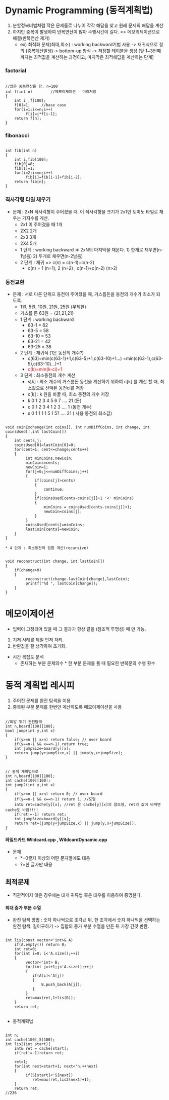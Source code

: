 # Dynamic Programming (동적계획법)
1. 분할정복비법처럼 작은 문제들로 나누어 각각 해답을 찾고 원래 문제의 해답을 계산
2. 하지만 중복이 발생하여 반복연산이 많아 수행시간이 길다. => 메모리제이션으로 해결(반복연산 제거)
    * ex) 최적화 문제(최대,최소) : working backward기법 사용 -> 재귀식으로 정의 (중복계산발생)-> bottom-up 방식 -> 저장할 테이블을 생성 [앞 1~3번째 까지는 최적값을 계산하는 과정이고, 마지막은 최적해답을 계산하는 단계]
### factorial 
<pre><code>
//많은 중복연산을 함. n=100
int f(int n)		//메모리제이션 - 미리저장
{
	int i ,f[100];
	f[0]=1;		//base case
	for(i=1;i<=n;i++)
		 f[i]=i*f[i-1];
	return f[n];
}
</code></pre>
### fibonacci
<pre><code>
int fib(int n)
{
	int i,fib[100];
	fib[0]=0;
	fib[1]=1;
	for(i=2;i<=n;i++)
		 fib[i]=fib[i-1]+fib[i-2];
	return fib[n];
}
</code></pre>
### 직사각형 타일 채우기
* 문제 : 2xN 직사각형이 주어졌을 때, 이 직사각형을 크기가 2x1인 도미노 타일로 채우는 가지수를 계산.
    - 2x1 이 주어졌을 때 1개
    - 2X2 		2개
    - 2x3		3개
    - 2X4		5개
    * 1 단계 : working backward => 2xN의 마지막을 채운다. 1) 한개로 채우면(n-1남음) 2) 두개로 채우면(n-2남음)
    * 2 단계 : 재귀 => c(n) = c(n-1)+c(n-2)
      - c(n) = 1 (n=1), 2 (n=2) , c(n-1)+c(n-2) (n>2)

### 동전교환
* 문제 : 서로 다른 단위으 동전이 주어졌을 때, 거스름돈을 동전의 개수가 최소가 되도록.
    - 1원, 5원, 10원, 21원, 25원 (무제한)
    - 거스름 돈 63원 = {21,21,21}
    * 1 단계 : working backward 
      - 63-1 = 62
      - 63-5 = 58
      - 63-10 = 53
      - 63-21 = 42
      - 63-25 = 38
    * 2 단계 : 재귀식 (1은 동전의 개수?)
      - c(63)=min(c(63-1)+1,c(63-5)+1,c(63-10)+1...) =min(c(63-1),c(63-5),c(63-10)...)+1
      - <span style="color:red;"> c(k)=min(k-ci)+1</span>
    * 3 단계 : 최소동전의 개수 계산
      - s[k] : 최소 개수의 거스름돈 동전을 계산하기 위하여 c[k] 를 계산 할 때, 최소값으로 선택된 동전ci를 저장
      - c[k] : k 원을 바꿀 때, 최소 동전의 개수 저장
      - k 0	1	2	3	4	5	6	7 ....	21 (돈)
      - c 0	1	2	3	4	1	2	3 ....	1  (동전 개수)
      - s 0	1	1	1	1	5	1	5? .... 21 ( 사용 동전의 최소값)
<pre><code>
void coinExchange(int coins[], int numDiffCoins, int change, int coinsUsed[],int lastCoin[])
{
	int cents,j;
	coinsUsed[0]=lastCoin[0]=0;
	for(cent=1; cent<=change;cents++)
	{
		 int minCoins,newCoin;
		 minCoins=cents;
		 newCoin=1;
		 for(j=0;j<=numDiffCoins;j++)
		 {
			 if(coins[j]>cents)
			 {
				 continue;
			 }
			 if(coinsUsed[cents-coins[j]]+1 '<' minCoins)
			 {
				 minCoins = coinsUsed[cents-coins[j]]+1;
				 newCoin=coins[j];
			 }
		 }
		 coinsUsed[cents]=minCoins;
		 lastCoin[cents]=newCoin;
	}
}
</code></pre>
    * 4 단계 : 최소동전의 집합 계산(recursive)
<pre><code>
void reconstruct(int change, int lastCoin[])
{
	if(change>0)
	{
		 reconstruct(change-lastCoin[change],lastCoin);
	 	 printf("%d ", lastCoin[change]);
	}
}
</code></pre>

# 메모이제이션
* 입력이 고정되어 있을 때 그 결과가 항상 같을 (참조적 투명성) 때 만 가능.
1. 기저 사례를 제일 먼저 처리.
2. 반환값을 잘 생각하여 초기화.
* 시간 복잡도 분석
	- 존재하는 부분 문제의수 * 한 부분 문제를 풀 때 필요한 반복문의 수행 횟수
# 동적 계획법 레시피
1. 주어진 문제를 완전 탐색을 이용
2. 중복된 부분 문제를 한번만 계산하도록 메모이제이션을 사용
<pre><code>
//외발 뛰기 완전탐색
int n,board[100][100];
bool jump(int y,int x)
{
	if(y>=n || x>n) return false; // over board
	if(y==n-1 && x==n-1) return true;
	int jumpSize=board[y][x];
	return jump(y+jumpSize,x) || jump(y,x+jumpSize);
}
</code></pre>
<pre><code>
// 동적 계획법으로
int n,board[100][100];
int cache[100][100];
int jump2(int y,int x)
{
	if(y>=n || x>n) return 0; // over board
	if(y==n-1 && x==n-1) return 1; //도달
	int& ret=cache[y][x]; //ret 은 cache[y][x]의 참조형, ret의 값이 바뀌면 cache도 바뀜!!!!
	if(ret!=-1) return ret;
	int jumpSize=board[y][x];
	return ret=(jump(y+jumpSize,x) || jump(y,x+jumpSize));
}
</code></pre>

#### 와일드카드 Wildcard.cpp , WildcardDynamic.cpp 
* 문제
	- *=0글자 이상의 어떤 문자열에도 대응
	- ?=한 글자만 대응
## 최적문제
* 직관적이지 않은 경우에는 대개 귀류법 혹은 대우를 이용하여 증명한다.
#### 최대 증가 부분 수열
* 완전 탐색 방법 : 숫자 하나씩으로 조각낸 뒤, 한 조각에서 숫자 하나씩을 선택하는 완전 탐색. 길이구하기 -> 집합의 증가 부분 수열을 만든 뒤 가장 긴것 반환.
<pre><code>
int lis(const vector<'int>& A)
	if(A.empty()) return 0;
	int ret=0;
	for(int i=0; i<'A.size();++i)
	{
		 vector<'int> B;
		 for(int j=i+1;j<'A.size();++j)
		 {
		 	if(A[i]<'A[j])
		 	{
		 		B.push_back(A[j]);
		 	}	
		 }
		 ret=max(ret,1+lis(B));
	}
	return ret;

</code></pre>
* 동적계획법
<pre><code>
int n;
int cache[100],S[100];
int lis2(int start){
	int& ret = cache[start];
	if(ret!=-1)return ret;
	
	ret=1;
	for(int next=start+1; next<'n;++next)
	{
		 if(S[start]<'S[next])
		 	ret=max(ret,lis2(next)+1);
	}
	return ret;
//236
</code></pre>





















